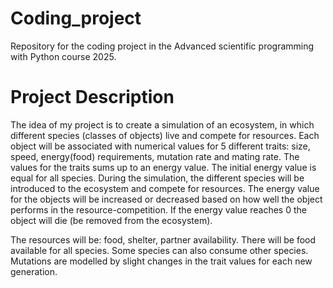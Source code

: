 # Coding_project
Repository for the coding project in the Advanced scientific programming with Python course 2025.

# Project Description
The idea of my project is to create a simulation of an ecosystem, in which different species (classes of objects) live and compete for resources.
Each object will be associated with numerical values for 5 different traits: size, speed, energy(food) requirements, mutation rate and mating rate. 
The values for the traits sums up to an energy value. The initial energy value is equal for all species. 
During the simulation, the different species will be introduced to the ecosystem and compete for resources. 
The energy value for the objects will be increased or decreased based on how well the object performs in the resource-competition.
If the energy value reaches 0 the object will die (be removed from the ecosystem). 

The resources will be: food, shelter, partner availability. 
There will be food available for all species. Some species can also consume other species. 
Mutations are modelled by slight changes in the trait values for each new generation.

